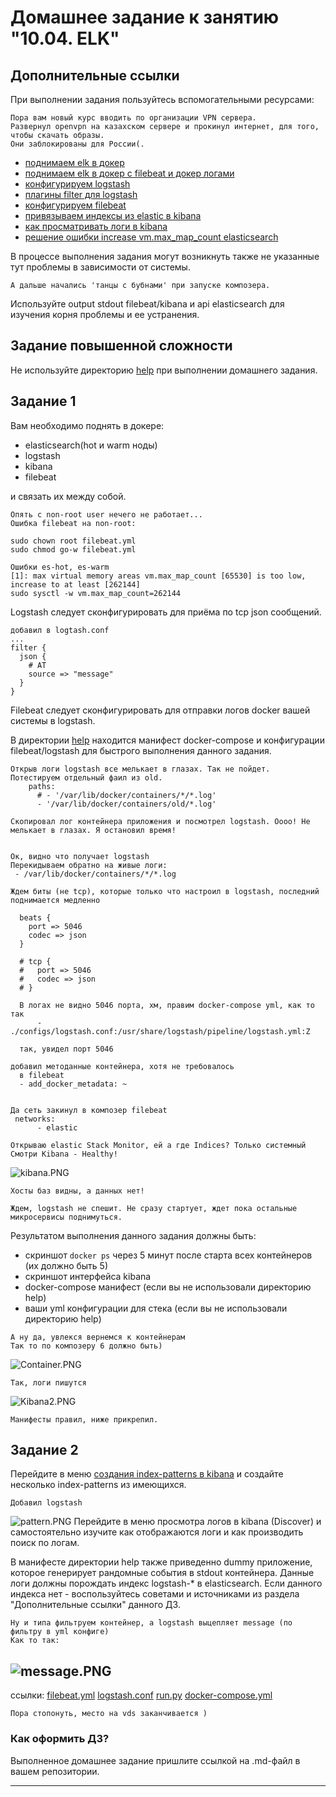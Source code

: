 # Домашнее задание к занятию "10.04. ELK"

## Дополнительные ссылки

При выполнении задания пользуйтесь вспомогательными ресурсами:
```
Пора вам новый курс вводить по организации VPN сервера. 
Развернул openvpn на казахском сервере и прокинул интернет, для того, чтобы скачать образы. 
Они заблокированы для России(.
```

- [поднимаем elk в докер](https://www.elastic.co/guide/en/elastic-stack-get-started/current/get-started-docker.html)
- [поднимаем elk в докер с filebeat и докер логами](https://www.sarulabs.com/post/5/2019-08-12/sending-docker-logs-to-elasticsearch-and-kibana-with-filebeat.html)
- [конфигурируем logstash](https://www.elastic.co/guide/en/logstash/current/configuration.html)
- [плагины filter для logstash](https://www.elastic.co/guide/en/logstash/current/filter-plugins.html)
- [конфигурируем filebeat](https://www.elastic.co/guide/en/beats/libbeat/5.3/config-file-format.html)
- [привязываем индексы из elastic в kibana](https://www.elastic.co/guide/en/kibana/current/index-patterns.html)
- [как просматривать логи в kibana](https://www.elastic.co/guide/en/kibana/current/discover.html)
- [решение ошибки increase vm.max_map_count elasticsearch](https://stackoverflow.com/questions/42889241/how-to-increase-vm-max-map-count)

В процессе выполнения задания могут возникнуть также не указанные тут проблемы в зависимости от системы.
```
А дальше начались 'танцы с бубнами' при запуске композера.
```

Используйте output stdout filebeat/kibana и api elasticsearch для изучения корня проблемы и ее устранения.

## Задание повышенной сложности

Не используйте директорию [help](./help) при выполнении домашнего задания.

## Задание 1

Вам необходимо поднять в докере:
- elasticsearch(hot и warm ноды)
- logstash
- kibana
- filebeat

и связать их между собой.
```
Опять с non-root user нечего не работает...
Ошибка filebeat на non-root:

sudo chown root filebeat.yml 
sudo chmod go-w filebeat.yml 

Ошибки es-hot, es-warm
[1]: max virtual memory areas vm.max_map_count [65530] is too low, increase to at least [262144]
sudo sysctl -w vm.max_map_count=262144 
```

Logstash следует сконфигурировать для приёма по tcp json сообщений.
```
добавил в logtash.conf
...
filter {
  json {
    # AT 
    source => "message"
  }
}
```


Filebeat следует сконфигурировать для отправки логов docker вашей системы в logstash.

В директории [help](./help) находится манифест docker-compose и конфигурации filebeat/logstash для быстрого 
выполнения данного задания.

```
Открыв логи logstash все мелькает в глазах. Так не пойдет.
Потестируем отдельный фаил из old. 
    paths:
      # - '/var/lib/docker/containers/*/*.log'
      - '/var/lib/docker/containers/old/*.log'

Скопировал лог контейнера приложения и посмотрел logstash. Оооо! Не мелькает в глазах. Я остановил время!


Ок, видно что получает logstash
Перекидываем обратно на живые логи: 
 - /var/lib/docker/containers/*/*.log

Ждем биты (не tcp), которые только что настроил в logstash, последний поднимается медленно
  
  beats {
    port => 5046
    codec => json
  }

  # tcp {
  #   port => 5046
  #   codec => json
  # }

  В логах не видно 5046 порта, хм, правим docker-compose yml, как то так
      - ./configs/logstash.conf:/usr/share/logstash/pipeline/logstash.yml:Z
  
  так, увидел порт 5046

добавил методанные контейнера, хотя не требовалось
  в filebeat
  - add_docker_metadata: ~


Да сеть закинул в композер filebeat
 networks:
      - elastic

Открываю elastic Stack Monitor, ей а где Indices? Только системный 
Смотри Kibana - Healthy! 
```
![kibana.PNG](Kibana.PNG)
```
Хосты баз видны, а данных нет!

Ждем, logstash не спешит. Не сразу стартует, ждет пока остальные микросервисы поднимуться.

```

Результатом выполнения данного задания должны быть:
- скриншот `docker ps` через 5 минут после старта всех контейнеров (их должно быть 5)
- скриншот интерфейса kibana
- docker-compose манифест (если вы не использовали директорию help)
- ваши yml конфигурации для стека (если вы не использовали директорию help)
```
А ну да, увлекся вернемся к контейнерам 
Так то по композеру 6 должно быть)
```
![Container.PNG](Container.PNG)
```
Так, логи пишутся
```
![Kibana2.PNG](Kibana2.PNG)

```
Манифесты правил, ниже прикрепил.
```
## Задание 2

Перейдите в меню [создания index-patterns  в kibana](http://localhost:5601/app/management/kibana/indexPatterns/create)
и создайте несколько index-patterns из имеющихся.

```
Добавил logstash
```
![pattern.PNG](pattern.PNG)
Перейдите в меню просмотра логов в kibana (Discover) и самостоятельно изучите как отображаются логи и как производить 
поиск по логам.

В манифесте директории help также приведенно dummy приложение, которое генерирует рандомные события в stdout контейнера.
Данные логи должны порождать индекс logstash-* в elasticsearch. Если данного индекса нет - воспользуйтесь советами 
и источниками из раздела "Дополнительные ссылки" данного ДЗ.
```
Ну и типа фильтруем контейнер, а logstash выцепляет message (по фильтру в yml конфиге)
Как то так:
```
![message.PNG](message.PNG)
---
ссылки:
[filebeat.yml](./help/configs/filebeat.yml)
[logstash.conf](./help/configs/logstash.conf)
[run.py](./help/pinger/run.py)
[docker-compose.yml](./help/docker-compose.yml)

```
Пора стопонуть, место на vds заканчивается )
```
### Как оформить ДЗ?

Выполненное домашнее задание пришлите ссылкой на .md-файл в вашем репозитории.

---

 
